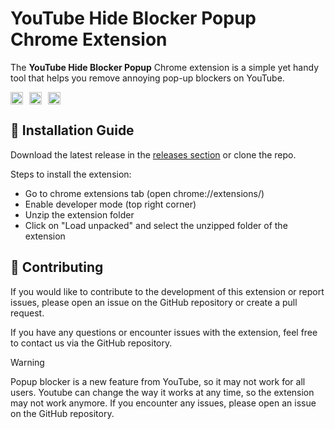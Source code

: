 # YouTube Hide Blocker Popup Chrome Extension

The **YouTube Hide Blocker Popup** Chrome extension is a simple yet handy tool that helps you remove annoying pop-up blockers on YouTube.
<div style="display: flex; gap: 10px">
  <img src="https://img.shields.io/github/downloads/LouisLanganay/youtube-hide-blocker-popup/total?style=for-the-badge" height="20px" />
  <img src="https://img.shields.io/github/v/release/LouisLanganay/youtube-hide-blocker-popup?style=for-the-badge" height="20px" />
  <img src="https://img.shields.io/github/stars/LouisLanganay/youtube-hide-blocker-popup?style=for-the-badge" height="20px" />
</div>

## 💾 Installation Guide

Download the latest release in the [releases section](https://github.com/LouisLanganay/youtube-hide-blocker-popup/releases) or clone the repo.

Steps to install the extension:
- Go to chrome extensions tab (open chrome://extensions/)
- Enable developer mode (top right corner)
- Unzip the extension folder
- Click on "Load unpacked" and select the unzipped folder of the extension

## 📝 Contributing

If you would like to contribute to the development of this extension or report issues, please open an issue on the GitHub repository or create a pull request.

If you have any questions or encounter issues with the extension, feel free to contact us via the GitHub repository.

> [!WARNING]
> Popup blocker is a new feature from YouTube, so it may not work for all users. Youtube can change the way it works at any time, so the extension may not work anymore. If you encounter any issues, please open an issue on the GitHub repository.
